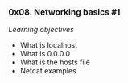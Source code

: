 ### 0x08. Networking basics #1
*Learning objectives*
* What is localhost
* What is 0.0.0.0
* What is the hosts file
* Netcat examples